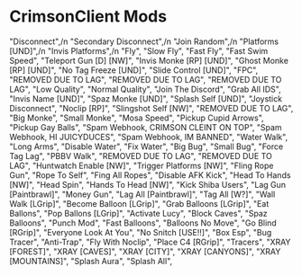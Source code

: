 # CrimsonClient Mods
"Disconnect",/n
"Secondary Disconnect",/n
"Join Random",/n
"Platforms [UND]",/n
"Invis Platforms",/n
"Fly",
"Slow Fly",
"Fast Fly",
"Fast Swim Speed",
"Teleport Gun [D] [NW]",
"Invis Monke [RP] [UND]",
"Ghost Monke [RP] [UND]",
"No Tag Freeze [UND]",
"Slide Control [UND]",
"FPC",
"REMOVED DUE TO LAG",
"REMOVED DUE TO LAG",
"REMOVED DUE TO LAG",
"Low Quality",
"Normal Quality",
"Join The Discord",
"Grab All IDS",
"Invis Name [UND]",
"Spaz Monke [UND]",
"Splash Self [UND]",
"Joystick Disconnect",
"Noclip [RP]",
"Slingshot Self [NW]",
"REMOVED DUE TO LAG",
"Big Monke",
"Small Monke",
"Mosa Speed",
"Pickup Cupid Arrows",
"Pickup Gay Balls",
"Spam Webhook, CRIMSON CLEINT ON TOP",
"Spam Webhook, HI JUICYDUCES",
"Spam Webhook, IM BANNED",
"Water Walk",
"Long Arms",
"Disable Water",
"Fix Water",
"Big Bug",
"Small Bug",
"Force Tag Lag",
"PBBV Walk",
"REMOVED DUE TO LAG",
"REMOVED DUE TO LAG",
"Huntwatch Enable [NW]",
"Trigger Platforms [NW]",
"Fling Rope Gun",
"Rope To Self",
"Fing All Ropes",
"Disable AFK Kick",
"Head To Hands [NW]",
"Head Spin",
"Hands To Head [NW]",
"Kick Shiba Users",
"Lag Gun [Paintbrawl]",
"Money Gun",
"Lag All [Paintbrawl]",
"Tag All [W?]",
"Wall Walk [LGrip]",
"Become Balloon [LGrip]",
"Grab Balloons [LGrip]",
"Eat Ballons",
"Pop Ballons [LGrip]",
"Activate Lucy",
"Block Caves",
"Spaz Balloons",
"Punch Mod",
"Fast Balloons",
"Balloons No Move",
"Go Blind [RGrip]",
"Everyone Look At You",
"No Snitch [USE!!]",
"Box Esp",
"Bug Tracer",
"Anti-Trap",
"Fly With Noclip",
"Place C4 [RGrip]",
"Tracers",
"XRAY [FOREST]",
"XRAY [CAVES]",
"XRAY [CITY]",
"XRAY [CANYONS]",
"XRAY [MOUNTAINS]",
"Splash Aura",
"Splash All",
